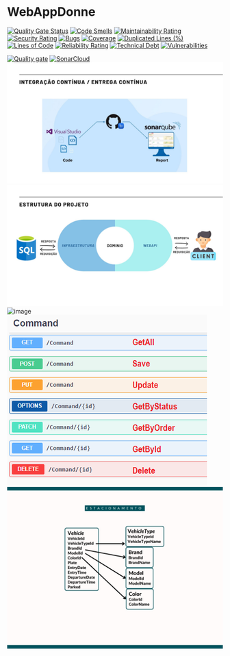 # WebAppDonne
[![Quality Gate Status](https://sonarcloud.io/api/project_badges/measure?project=rodrigofurlaneti_WebAppDonne&metric=alert_status)](https://sonarcloud.io/summary/new_code?id=rodrigofurlaneti_WebAppDonne)
[![Code Smells](https://sonarcloud.io/api/project_badges/measure?project=rodrigofurlaneti_WebAppDonne&metric=code_smells)](https://sonarcloud.io/summary/new_code?id=rodrigofurlaneti_WebAppDonne)
[![Maintainability Rating](https://sonarcloud.io/api/project_badges/measure?project=rodrigofurlaneti_WebAppDonne&metric=sqale_rating)](https://sonarcloud.io/summary/new_code?id=rodrigofurlaneti_WebAppDonne)
[![Security Rating](https://sonarcloud.io/api/project_badges/measure?project=rodrigofurlaneti_WebAppDonne&metric=security_rating)](https://sonarcloud.io/summary/new_code?id=rodrigofurlaneti_WebAppDonne)
[![Bugs](https://sonarcloud.io/api/project_badges/measure?project=rodrigofurlaneti_WebAppDonne&metric=bugs)](https://sonarcloud.io/summary/new_code?id=rodrigofurlaneti_WebAppDonne)
[![Coverage](https://sonarcloud.io/api/project_badges/measure?project=rodrigofurlaneti_WebAppDonne&metric=coverage)](https://sonarcloud.io/summary/new_code?id=rodrigofurlaneti_WebAppDonne)
[![Duplicated Lines (%)](https://sonarcloud.io/api/project_badges/measure?project=rodrigofurlaneti_WebAppDonne&metric=duplicated_lines_density)](https://sonarcloud.io/summary/new_code?id=rodrigofurlaneti_WebAppDonne)
[![Lines of Code](https://sonarcloud.io/api/project_badges/measure?project=rodrigofurlaneti_WebAppDonne&metric=ncloc)](https://sonarcloud.io/summary/new_code?id=rodrigofurlaneti_WebAppDonne)
[![Reliability Rating](https://sonarcloud.io/api/project_badges/measure?project=rodrigofurlaneti_WebAppDonne&metric=reliability_rating)](https://sonarcloud.io/summary/new_code?id=rodrigofurlaneti_WebAppDonne)
[![Technical Debt](https://sonarcloud.io/api/project_badges/measure?project=rodrigofurlaneti_WebAppDonne&metric=sqale_index)](https://sonarcloud.io/summary/new_code?id=rodrigofurlaneti_WebAppDonne)
[![Vulnerabilities](https://sonarcloud.io/api/project_badges/measure?project=rodrigofurlaneti_WebAppDonne&metric=vulnerabilities)](https://sonarcloud.io/summary/new_code?id=rodrigofurlaneti_WebAppDonne)

[![Quality gate](https://sonarcloud.io/api/project_badges/quality_gate?project=rodrigofurlaneti_WebAppDonne)](https://sonarcloud.io/summary/new_code?id=rodrigofurlaneti_WebAppDonne)
[![SonarCloud](https://sonarcloud.io/images/project_badges/sonarcloud-black.svg)](https://sonarcloud.io/summary/new_code?id=rodrigofurlaneti_WebAppDonne)
![image](https://github.com/rodrigofurlaneti/WebAppDonne/blob/master/static/cicd.jpg)
![image](https://github.com/rodrigofurlaneti/WebAppDonne/blob/master/static/estrutura.jpg)
![image](https://user-images.githubusercontent.com/49925421/90770546-3bb67e00-e2f2-11ea-8932-17345061ae3c.png)
![image](https://github.com/rodrigofurlaneti/WebAppDonne/blob/master/static/CommandEntity.png)
![image](https://github.com/rodrigofurlaneti/WebAppDonne/blob/master/static/ModelData.jpg)
